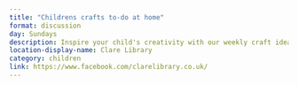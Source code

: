 ```yaml
---
title: "Childrens crafts to-do at home"
format: discussion
day: Sundays
description: Inspire your child's creativity with our weekly craft ideas!
location-display-name: Clare Library
category: children
link: https://www.facebook.com/clarelibrary.co.uk/
---
```

